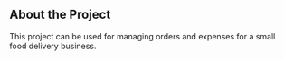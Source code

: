 ## About the Project
<p>This project can be used for managing orders and expenses for a small food delivery business.</p>
